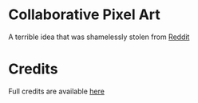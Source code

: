 # Collaborative Pixel Art
A terrible idea that was shamelessly stolen from [Reddit](https://www.reddit.com/r/place/)

# Credits
Full credits are available [here](CREDITS.md)


